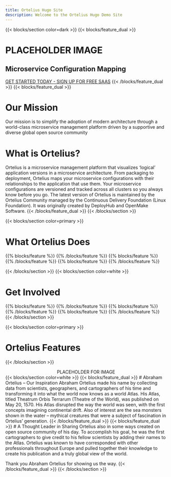 ```yaml
---
title: Ortelius Hugo Site
description: Welcome to the Ortelius Hugo Demo Site
---
```


{{< blocks/section color=dark >}}
{{< blocks/feature_dual >}} 
# PLACEHOLDER IMAGE
## Microservice Configuration Mapping
[GET STARTED TODAY - SIGN UP FOR FREE SAAS]("https://console.deployhub.com/dmadminweb/signup.html")
{{< /blocks/feature_dual >}}
{{< blocks/feature_dual >}} 
# Our Mission

Our mission is to simplify the adoption of modern architecture through a world-class microservice management platform driven by a supportive and diverse global open source community

# What is Ortelius?

Ortelius is a microservice management platform that visualizes ‘logical’ application versions in a microservice architecture. From packaging to deployment, Ortelius maps your microservice configurations with their relationships to the application that use them.  Your microservice configurations are versioned and tracked across all clusters so you always know before you go.  The latest version of Ortelius is maintained by the Ortelius Community managed by the Continuous Delivery Foundation (Linux Foundation).  It was originally created by  DeployHub and OpenMake Software.
{{< /blocks/feature_dual >}}
{{< /blocks/section >}}

{{< blocks/section color=primary >}}
<div class="col-12">
<h1 class="text-center">What Ortelius Does</h1>
</div>
{{% blocks/feature %}}
{{% /blocks/feature %}}
{{% blocks/feature %}}
{{% /blocks/feature %}}
{{% blocks/feature %}}
{{% /blocks/feature %}}

{{< /blocks/section >}}
{{< blocks/section color=white >}}
<div class="col-12">
<h1 class="text-center">Get Involved </h1>
</div>
{{% blocks/feature %}}
{{% /blocks/feature %}}
{{% blocks/feature %}}
{{% /blocks/feature %}}
{{% blocks/feature %}}
{{% /blocks/feature %}}
{{< /blocks/section >}}

{{< blocks/section color=primary >}}
# Ortelius Features


{{< /blocks/section >}}

<div align="center"> PLACEHOLDER FOR IMAGE </div>
{{< blocks/section color=white >}}
{{< blocks/feature_dual >}}
# Abraham Ortelius – Our Inspiration
Abraham Ortelius made his name by collecting data from scientists, geographers, and cartographers of his time and transforming it into what the world now knows as a world Atlas. His Atlas, titled Theatrum Orbis Terrarum (Theatre of the World), was published on May 20, 1570. His Atlas disrupted the way the world was seen, with the first concepts imagining continental drift. Also of interest are the sea monsters shown in the water – mythical creatures that were a subject of fascination in Ortelius’ generation.
{{< /blocks/feature_dual >}}
{{< blocks/feature_dual >}}
# A Thought Leader in Sharing
Ortelius also in some ways created on open source community of his day. To accomplish his goal, he was the first cartographers to give credit to his fellow scientists by adding their names to the Atlas. Ortelius was known to have corresponded with other professionals throughout Europe and pulled together their knowledge to create his publication and a truly global view of the world.

Thank you Abraham Ortelius for showing us the way.
{{< /blocks/feature_dual >}}
{{< /blocks/section >}}